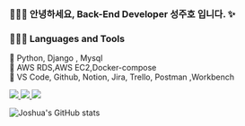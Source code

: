 ### 👩🏻‍💻 안녕하세요, Back-End Developer 성주호 입니다. ✨

### 👩🏻‍💻 Languages and Tools
📍 Python, Django , Mysql <br>
📍 AWS RDS,AWS EC2,Docker-compose <br>
📍 VS Code, Github, Notion, Jira, Trello, Postman ,Workbench

<a href="https://devjosh.tistory.com/" target="_blank">
  <img src="https://img.shields.io/badge/blogger-FF5722?style=flat-square&logo=blogger&logoColor=white"/>
</a>

<a href="https://www.instagram.com/s.jooho/" target="_blank">
  <img src="https://img.shields.io/badge/instagram-E4405F?style=flat-square&logo=instagram&logoColor=white"/>
</a>

<a href="#" target="_blank">
  <img src="https://img.shields.io/badge/krjoshua21@gmail.com-EA4335?style=flat-square&logo=gmail&logoColor=white"/>
</a>

![Joshua's GitHub stats](https://github-readme-stats.vercel.app/api?username=Joshua-sung&show_icons=true&theme=radical)

<!--
**joshua21/joshua21** is a ✨ _special_ ✨ repository because its `README.md` (this file) appears on your GitHub profile.
